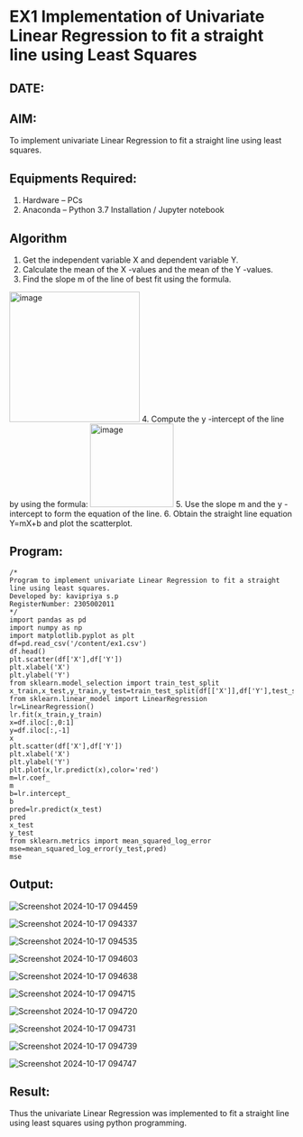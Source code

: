 # EX1 Implementation of Univariate Linear Regression to fit a straight line using Least Squares
## DATE:
## AIM:
To implement univariate Linear Regression to fit a straight line using least squares.

## Equipments Required:
1. Hardware – PCs
2. Anaconda – Python 3.7 Installation / Jupyter notebook

## Algorithm
1. Get the independent variable X and dependent variable Y.
2. Calculate the mean of the X -values and the mean of the Y -values.
3. Find the slope m of the line of best fit using the formula. 
<img width="231" alt="image" src="https://user-images.githubusercontent.com/93026020/192078527-b3b5ee3e-992f-46c4-865b-3b7ce4ac54ad.png">
4. Compute the y -intercept of the line by using the formula:
<img width="148" alt="image" src="https://user-images.githubusercontent.com/93026020/192078545-79d70b90-7e9d-4b85-9f8b-9d7548a4c5a4.png">
5. Use the slope m and the y -intercept to form the equation of the line.
6. Obtain the straight line equation Y=mX+b and plot the scatterplot.
 
## Program:
```
/*
Program to implement univariate Linear Regression to fit a straight line using least squares.
Developed by: kavipriya s.p
RegisterNumber: 2305002011
*/
import pandas as pd
import numpy as np
import matplotlib.pyplot as plt
df=pd.read_csv('/content/ex1.csv')
df.head()
plt.scatter(df['X'],df['Y'])
plt.xlabel('X')
plt.ylabel('Y')
from sklearn.model_selection import train_test_split
x_train,x_test,y_train,y_test=train_test_split(df[['X']],df['Y'],test_size=0.2,random_state=0)
from sklearn.linear_model import LinearRegression
lr=LinearRegression()
lr.fit(x_train,y_train)
x=df.iloc[:,0:1]
y=df.iloc[:,-1]
x
plt.scatter(df['X'],df['Y'])
plt.xlabel('X')
plt.ylabel('Y')
plt.plot(x,lr.predict(x),color='red')
m=lr.coef_
m
b=lr.intercept_
b
pred=lr.predict(x_test)
pred
x_test
y_test
from sklearn.metrics import mean_squared_log_error
mse=mean_squared_log_error(y_test,pred)
mse
```

## Output:

![Screenshot 2024-10-17 094459](https://github.com/user-attachments/assets/9a746d89-a0f0-4a45-a017-46c4a50f7f30)


![Screenshot 2024-10-17 094337](https://github.com/user-attachments/assets/7448bbf9-e9c2-4428-92af-1003a44b84e0)


![Screenshot 2024-10-17 094535](https://github.com/user-attachments/assets/13de6e03-5359-4bc7-8b5d-ed5f0789f306)

![Screenshot 2024-10-17 094603](https://github.com/user-attachments/assets/d0521718-579f-4a90-a0b1-e76329ed3187)

![Screenshot 2024-10-17 094638](https://github.com/user-attachments/assets/36c70904-d39b-443a-b482-fb9a9edca971)

![Screenshot 2024-10-17 094715](https://github.com/user-attachments/assets/d68572a4-e2e3-4e87-99c8-705b4b9154f5)

![Screenshot 2024-10-17 094720](https://github.com/user-attachments/assets/3cd8fcb1-0808-411d-a63b-2224ca9de376)

![Screenshot 2024-10-17 094731](https://github.com/user-attachments/assets/b9f0a27e-e063-45f4-b19f-fc09172ac9d0)

![Screenshot 2024-10-17 094739](https://github.com/user-attachments/assets/339ae9ea-6376-4763-98ed-bc6520652705)

![Screenshot 2024-10-17 094747](https://github.com/user-attachments/assets/890ebd0c-0ddd-4ca2-909c-c33f6f818b24)


## Result:
Thus the univariate Linear Regression was implemented to fit a straight line using least squares using python programming.
